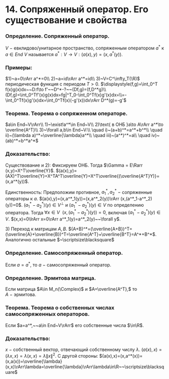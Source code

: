 # 14. Сопряженный оператор. Его существование и свойства

### Определение. Сопряженный оператор.
$V~-~$евклидово/унитарное пространство, сопряженным оператором $a^*$ к $a\in End~V$ называется $a^*:V\to V:(a(x),y)=(x,a^*(y))$.

### Примеры:
$1)~a=0\rArr a^*=0\\
2)~a=id\rArr a^*=id\\
3)~V=C^\infty_T(\R)$ периодическая функция с периодом $T>0.$
$\displaystyle(f,g)=\int_0^T f(x)g(x)dx~~D:f\to f'~~D^*-?~~(Df,g)=(f,D^*g)\\(Df,g)=\int_0^Tf'(x)g(x)dx=fg|^T_0-\int_0^Tf(x)g'(x)dx=\\=-\int_0^Tf(x)g'(x)dx=\int_0^Tf(x)(-g'(x))dx\rArr D^*(g)=-g'$

### Теорема. Теорема о сопряженном операторе.
$a\in End~V\rArr\\
1)~\exist!a^*\in End~V\\
2)\text{ в ОНБ }a\to A\rArr a^*\to \overline{A^T}\\
3)~\forall a,b\in End~V:\\
\quad i)~(a+b)^*=a^*+b^*\\
\quad ii)~(\lambda a)^*=\overline{\lambda}a^*\\
\quad iii)~(a^*)^*=a\\
\quad iv)~(ab)^*=b^*a^*$

### Доказательство:
Cуществование и $2):$
Фиксируем ОНБ. Тогда $\Gamma = E\Rarr (x,y)=X^T\overline{Y}$.
$(a(x),y)=(AX)^T\overline{Y}=X^TA^T\overline{Y}=X^T\overline{(\overline{A^T}Y)}=(x,a^*(y))$.

Единственность:
Предположим противное, $a^*_1, a^*_2~-~$сопряженные операторы к $a$.
$(a(x),y)=(x,a^*_1(y))=(x,a^*_2(y))\rArr (x,(a^*_1-a^*_2)(y))=0$.
$(a^*_1-a^*_2)(y)\in V^\perp$ и $(a_1^*-a_2^*)(y)\in V$ по определению оператора.
Тогда $\forall x\in V~~\big(x,(a_1^*-a_2^*)(y)\big)=0$, включая $(a_1^*-a_2^*)(y)\in V$.
$(x,x)=0\lrArr x=0\rArr a^*_1(y)=a^*_2(y)~~\forall y$.

$3)$ Переход к матрицам $A,B$.
$(A+B)^*=(\overline{A+B})^T=(\overline{A}+\overline{B})^T=\overline{A^T}+\overline{B^T}=A^*+B^*$.
Аналогично остальные $~\scriptsize\blacksquare$

### Определение. Самосопряженный оператор.
Если $a=a^*,$ то $a~-~$самосопряженный оператор.

### Определение. Эрмитова матрица.
Если матрица $A\in M_n(\Complex)$ и $A=\overline{A^T},$ то $A~-~$эрмитова.

### Теорема. Теорема о собственных числах самосопряженных операторов.
Если $a=a^*,~~a\in End~V\rArr$ его собственные числа $\in\R$.

### Доказательство:
$x~-~$собственный вектор, отвечающий собственному числу $\lambda$.
$(a(x),x)=(\lambda x, x)=\lambda(x,x)=\lambda\|x\|^2$.
С другой стороны:
$(a(x),x)=(x,a^*(x))=(x,a(x))=\overline{\lambda}(x,x)\rArr\lambda=\overline{\lambda}\rArr\lambda\in\R~~\scriptsize\blacksquare$